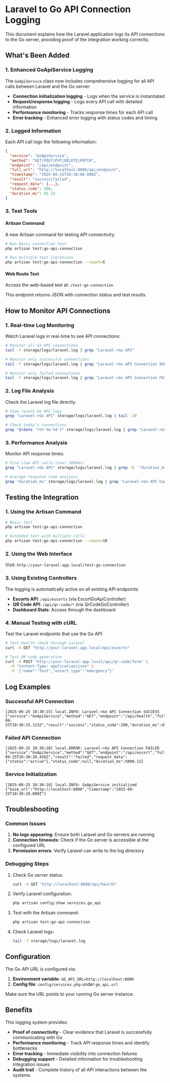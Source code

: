 # Laravel to Go API Connection Logging

This document explains how the Laravel application logs its API connections to the Go server, providing proof of the integration working correctly.

## What's Been Added

### 1. Enhanced GoApiService Logging

The `GoApiService` class now includes comprehensive logging for all API calls between Laravel and the Go server:

- **Connection initialization logging** - Logs when the service is instantiated
- **Request/response logging** - Logs every API call with detailed information
- **Performance monitoring** - Tracks response times for each API call
- **Error tracking** - Enhanced error logging with status codes and timing

### 2. Logged Information

Each API call logs the following information:

```json
{
  "service": "GoApiService",
  "method": "GET|POST|PUT|DELETE|PATCH",
  "endpoint": "/api/endpoint",
  "full_url": "http://localhost:8080/api/endpoint",
  "timestamp": "2025-09-25T10:30:00.000Z",
  "result": "success|failed",
  "request_data": {...},
  "status_code": 200,
  "duration_ms": 45.23
}
```

### 3. Test Tools

#### Artisan Command
A new Artisan command for testing API connectivity:

```bash
# Run basic connection test
php artisan test:go-api-connection

# Run multiple test iterations
php artisan test:go-api-connection --count=5
```

#### Web Route Test
Access the web-based test at: `/test-go-connection`

This endpoint returns JSON with connection status and test results.

## How to Monitor API Connections

### 1. Real-time Log Monitoring

Watch Laravel logs in real-time to see API connections:

```bash
# Monitor all Go API connections
tail -f storage/logs/laravel.log | grep "Laravel->Go API"

# Monitor only successful connections
tail -f storage/logs/laravel.log | grep "Laravel->Go API Connection SUCCESS"

# Monitor only failed connections
tail -f storage/logs/laravel.log | grep "Laravel->Go API Connection FAILED"
```

### 2. Log File Analysis

Check the Laravel log file directly:

```bash
# View recent Go API logs
grep "Laravel->Go API" storage/logs/laravel.log | tail -20

# Check today's connections
grep "$(date '+%Y-%m-%d')" storage/logs/laravel.log | grep "Laravel->Go API"
```

### 3. Performance Analysis

Monitor API response times:

```bash
# Find slow API calls (over 1000ms)
grep "Laravel->Go API" storage/logs/laravel.log | grep -E '"duration_ms":[0-9]{4,}'

# Average response time analysis
grep "duration_ms" storage/logs/laravel.log | grep "Laravel->Go API Connection SUCCESS"
```

## Testing the Integration

### 1. Using the Artisan Command

```bash
# Basic test
php artisan test:go-api-connection

# Extended test with multiple calls
php artisan test:go-api-connection --count=10
```

### 2. Using the Web Interface

Visit: `http://your-laravel-app.local/test-go-connection`

### 3. Using Existing Controllers

The logging is automatically active on all existing API endpoints:

- **Escorts API**: `/api/escorts` (via EscortGoApiController)
- **QR Code API**: `/api/qr-code/*` (via QrCodeGoController)
- **Dashboard Stats**: Access through the dashboard

### 4. Manual Testing with cURL

Test the Laravel endpoints that use the Go API:

```bash
# Test health check through Laravel
curl -X GET "http://your-laravel-app.local/api/escorts"

# Test QR code generation
curl -X POST "http://your-laravel-app.local/api/qr-code/form" \
  -H "Content-Type: application/json" \
  -d '{"name":"Test","escort_type":"emergency"}'
```

## Log Examples

### Successful API Connection
```
[2025-09-25 10:30:15] local.INFO: Laravel->Go API Connection SUCCESS {"service":"GoApiService","method":"GET","endpoint":"/api/health","full_url":"http://localhost:8080/api/health","timestamp":"2025-09-25T10:30:15.123Z","result":"success","status_code":200,"duration_ms":45.67}
```

### Failed API Connection
```
[2025-09-25 10:30:20] local.ERROR: Laravel->Go API Connection FAILED {"service":"GoApiService","method":"GET","endpoint":"/api/escort","full_url":"http://localhost:8080/api/escort","timestamp":"2025-09-25T10:30:20.456Z","result":"failed","request_data":{"status":"active"},"status_code":null,"duration_ms":5000.12}
```

### Service Initialization
```
[2025-09-25 10:30:10] local.INFO: GoApiService initialized {"base_url":"http://localhost:8080","timestamp":"2025-09-25T10:30:10.000Z"}
```

## Troubleshooting

### Common Issues

1. **No logs appearing**: Ensure both Laravel and Go servers are running
2. **Connection timeouts**: Check if the Go server is accessible at the configured URL
3. **Permission errors**: Verify Laravel can write to the log directory

### Debugging Steps

1. Check Go server status:
   ```bash
   curl -X GET "http://localhost:8080/api/health"
   ```

2. Verify Laravel configuration:
   ```bash
   php artisan config:show services.go_api
   ```

3. Test with the Artisan command:
   ```bash
   php artisan test:go-api-connection
   ```

4. Check Laravel logs:
   ```bash
   tail -f storage/logs/laravel.log
   ```

## Configuration

The Go API URL is configured via:

1. **Environment variable**: `GO_API_URL=http://localhost:8080`
2. **Config file**: `config/services.php` under `go_api.url`

Make sure the URL points to your running Go server instance.

## Benefits

This logging system provides:

- **Proof of connectivity** - Clear evidence that Laravel is successfully communicating with Go
- **Performance monitoring** - Track API response times and identify bottlenecks  
- **Error tracking** - Immediate visibility into connection failures
- **Debugging support** - Detailed information for troubleshooting integration issues
- **Audit trail** - Complete history of all API interactions between the systems